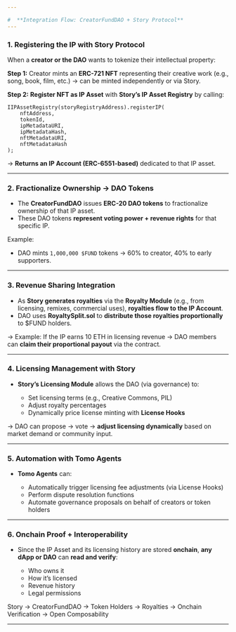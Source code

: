 ```yaml
---

#  **Integration Flow: CreatorFundDAO + Story Protocol**
---
```

### **1. Registering the IP with Story Protocol**

When a **creator or the DAO** wants to tokenize their intellectual property:

 **Step 1:** Creator mints an **ERC-721 NFT** representing their creative work (e.g., song, book, film, etc.) → can be minted independently or via Story.

 **Step 2:** **Register NFT as IP Asset** with **Story’s IP Asset Registry** by calling:

```solidity
IIPAssetRegistry(storyRegistryAddress).registerIP(
    nftAddress,
    tokenId,
    ipMetadataURI,
    ipMetadataHash,
    nftMetadataURI,
    nftMetadataHash
);
```

→ **Returns an IP Account (ERC-6551-based)** dedicated to that IP asset.

---

### **2. Fractionalize Ownership → DAO Tokens**

* The **CreatorFundDAO** issues **ERC-20 DAO tokens** to fractionalize ownership of that IP asset.
* These DAO tokens **represent voting power + revenue rights** for that specific IP.

Example:

* DAO mints `1,000,000 $FUND` tokens → 60% to creator, 40% to early supporters.

---

### **3. Revenue Sharing Integration**

* As **Story generates royalties** via the **Royalty Module** (e.g., from licensing, remixes, commercial uses), **royalties flow to the IP Account**.
* DAO uses **RoyaltySplit.sol** to **distribute those royalties proportionally** to \$FUND holders.

→ Example: If the IP earns 10 ETH in licensing revenue → DAO members can **claim their proportional payout** via the contract.

---

### **4. Licensing Management with Story**

* **Story’s Licensing Module** allows the DAO (via governance) to:

  * Set licensing terms (e.g., Creative Commons, PIL)
  * Adjust royalty percentages
  * Dynamically price license minting with **License Hooks**

→ DAO can propose → vote → **adjust licensing dynamically** based on market demand or community input.

---

### **5. Automation with Tomo Agents**

* **Tomo Agents** can:

  * Automatically trigger licensing fee adjustments (via License Hooks)
  * Perform dispute resolution functions
  * Automate governance proposals on behalf of creators or token holders

---

### **6. Onchain Proof + Interoperability**

* Since the IP Asset and its licensing history are stored **onchain**, **any dApp or DAO** can **read and verify**:

  * Who owns it
  * How it’s licensed
  * Revenue history
  * Legal permissions

Story → CreatorFundDAO → Token Holders → Royalties → Onchain Verification → Open Composability

---

